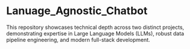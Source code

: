 # Lanuage_Agnostic_Chatbot
This repository showcases technical depth across two distinct projects, demonstrating expertise in Large Language Models (LLMs), robust data pipeline engineering, and modern full-stack development.
